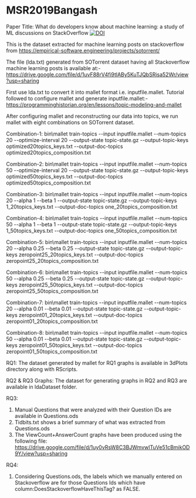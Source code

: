 # MSR2019Bangash
Paper Title: What do developers know about machine learning: a study of ML discussions on StackOverflow
[![DOI](https://zenodo.org/badge/174200624.svg)](https://zenodo.org/badge/latestdoi/174200624)

This is the dataset extracted for machine learning posts on stackoverflow from https://empirical-software.engineering/projects/sotorrent/

The file (lda.txt) generated from SOTorrent dataset having all Stackoverflow machine learning posts is available at:-
https://drive.google.com/file/d/1uvF88rV4fi9tlABy5KuTJQbSRisa52Wr/view?usp=sharing


First use lda.txt to convert it into mallet format i.e. inputfile.mallet.
Tutorial followed to configure mallet and generate inputfile.mallet:- https://programminghistorian.org/en/lessons/topic-modeling-and-mallet


After configuring mallet and reconstructing our data into topics, we run mallet with eight combinations on SOTorrent dataset.

Combination-1: bin\mallet train-topics  --input inputfile.mallet  --num-topics 20 --optimize-interval 20 --output-state topic-state.gz  --output-topic-keys optimized20topics_keys.txt --output-doc-topics optimized20topics_composition.txt

Combination-2: bin\mallet train-topics  --input inputfile.mallet  --num-topics 50 --optimize-interval 20 --output-state topic-state.gz  --output-topic-keys optimized50topics_keys.txt --output-doc-topics optimized50topics_composition.txt

Combination-3: bin\mallet train-topics  --input inputfile.mallet  --num-topics 20 --alpha 1 --beta 1 --output-state topic-state.gz  --output-topic-keys 1_20topics_keys.txt --output-doc-topics one_20topics_composition.txt

Combination-4: bin\mallet train-topics  --input inputfile.mallet  --num-topics 50 --alpha 1 --beta 1 --output-state topic-state.gz  --output-topic-keys 1_50topics_keys.txt --output-doc-topics one_50topics_composition.txt

Combination-5: bin\mallet train-topics  --input inputfile.mallet  --num-topics 20 --alpha 0.25 --beta 0.25 --output-state topic-state.gz  --output-topic-keys zeropoint25_20topics_keys.txt --output-doc-topics zeropoint25_20topics_composition.txt

Combination-6: bin\mallet train-topics  --input inputfile.mallet  --num-topics 50 --alpha 0.25 --beta 0.25 --output-state topic-state.gz  --output-topic-keys zeropoint25_50topics_keys.txt --output-doc-topics zeropoint25_50topics_composition.txt

Combination-7: bin\mallet train-topics  --input inputfile.mallet  --num-topics 20 --alpha 0.01 --beta 0.01 --output-state topic-state.gz  --output-topic-keys zeropoint01_20topics_keys.txt --output-doc-topics zeropoint01_20topics_composition.txt

Combination-8: bin\mallet train-topics  --input inputfile.mallet  --num-topics 50 --alpha 0.01 --beta 0.01 --output-state topic-state.gz  --output-topic-keys zeropoint01_50topics_keys.txt --output-doc-topics zeropoint01_50topics_composition.txt

RQ1: 
The dataset generated by mallet for RQ1 graphs is available in 3dPlots directory along with RScripts.

RQ2 & RQ3 Graphs:
The dataset for generating graphs in RQ2 and RQ3 are available in ldaDataset folder.

RQ3: 
1. Manual Questions that were analyzed with their Question IDs are available in Questions.ods
2. Tidbits.txt shows a brief summary of what was extracted from Questions.ods
3. The ViewCount+AnswerCount graphs have been produced using the following file:
https://drive.google.com/file/d/1uy0vRsW8C3BJWmvwITuVe51cBmikOD9Y/view?usp=sharing

RQ4:
1. Considering Questions.ods, the labels which we manually entered on Stackoverflow are for those Questions Ids which have column:DoesStackoverflowHaveThisTag? as FALSE.
